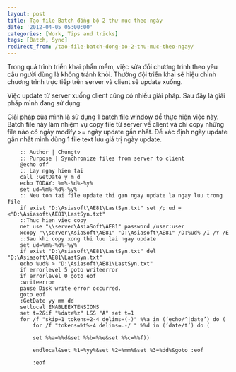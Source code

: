 ```yaml
---
layout: post
title: Tạo file Batch đồng bộ 2 thư mục theo ngày
date: '2012-04-05 05:00:00'
categories: [Work, Tips and tricks]
tags: [Batch, Sync]
redirect_from: /tao-file-batch-dong-bo-2-thu-muc-theo-ngay/
---
```


Trong quá trình triển khai phần mềm, việc sửa đổi chương trình theo yêu cầu người dùng là không tránh khỏi. Thường đội triển khai sẽ hiệu chỉnh chương trình trực tiếp trên server và client sẽ update xuống.

Việc update từ server xuống client cũng có nhiều giải pháp. Sau đây là giải pháp mình đang sử dụng:

Giải pháp của mình là sử dụng 1 [batch file window](http://en.wikipedia.org/wiki/Batch_file) để thực hiện việc này. Batch file này làm nhiệm vụ copy file từ server về client và chỉ copy những file nào có ngày modify >= ngày update gần nhất. Để xác định ngày update gần nhất mình dùng 1 file text lưu giá trị ngày update.


```
	:: Author | Chungtv
	:: Purpose | Synchronize files from server to client
	@echo off
	:: Lay ngay hien tai
	call :GetDate y m d
	echo TODAY: %m%-%d%-%y%
	set ud=%m%-%d%-%y%
	:: Neu ton tai file update thi gan ngay update la ngay luu trong file
	if exist "D:\Asiasoft\AE81\LastSyn.txt" set /p ud = <"D:\Asiasoft\AE81\LastSyn.txt"
	::Thuc hien viec copy
	net use "\\server\AsiaSoft\AE81" password /user:user
	xcopy "\\server\AsiaSoft\AE81" "D:\Asiasoft\AE81" /D:%ud% /I /Y /E
	::Sau khi copy xong thi luu lai ngay update
	set ud=%m%-%d%-%y%
	if exist "D:\Asiasoft\AE81\LastSyn.txt" del "D:\Asiasoft\AE81\LastSyn.txt"
	echo %ud% > "D:\Asiasoft\AE81\LastSyn.txt"
	if errorlevel 5 goto writeerror
	if errorlevel 0 goto eof
	:writeerror
	pause Disk write error occurred.
	goto eof
	:GetDate yy mm dd
	setlocal ENABLEEXTENSIONS
	set t=2&if "%date%z" LSS "A" set t=1
	for /f "skip=1 tokens=2-4 delims=(-)" %%a in (‘echo/^|date’) do (
	    for /f "tokens=%t%-4 delims=.-/ " %%d in (‘date/t’) do (

	    set %%a=%%d&set %%b=%%e&set %%c=%%f))

	    endlocal&set %1=%yy%&set %2=%mm%&set %3=%dd%&goto :eof

	    :eof

```
